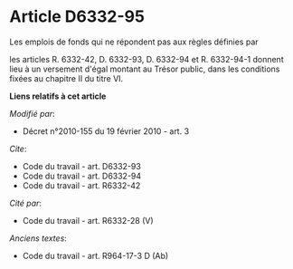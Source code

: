 # Article D6332-95

Les emplois de fonds qui ne répondent pas aux règles définies par  

les articles R. 6332-42, D. 6332-93, D. 6332-94 et R. 6332-94-1 donnent lieu à un versement d'égal montant au Trésor public,
dans les conditions fixées au chapitre II du titre VI.

**Liens relatifs à cet article**

_Modifié par_:

  - Décret n°2010-155 du 19 février 2010 - art. 3

_Cite_:

  - Code du travail - art. D6332-93
  - Code du travail - art. D6332-94
  - Code du travail - art. R6332-42

_Cité par_:

  - Code du travail - art. R6332-28 (V)

_Anciens textes_:

  - Code du travail - art. R964-17-3 D (Ab)
